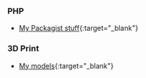 ### PHP

- [My Packagist stuff](https://packagist.org/packages/dansan/){:target="_blank"}


### 3D Print

- [My models](https://github.com/danielsan80?utf8=%E2%9C%93&tab=repositories&q=3dprint){:target="_blank"}
